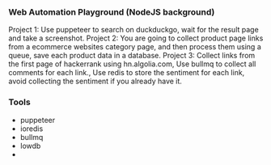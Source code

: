 ### Web Automation Playground (NodeJS background)

Project 1: Use puppeteer to search on duckduckgo, wait for the result page and take a screenshot.
Project 2: You are going to collect product page links from a ecommerce websites category page, and then process them using a queue, save each product data in a database.
Project 3: Collect links from the first page of hackerrank using hn.algolia.com, Use bullmq to collect all comments for each link., Use redis to store the sentiment for each link, avoid collecting the sentiment if you already have it.

### Tools
- puppeteer
- ioredis
- bullmq
- lowdb
- 



